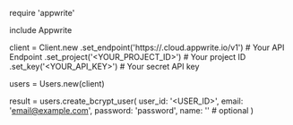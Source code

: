require 'appwrite'

include Appwrite

client = Client.new
    .set_endpoint('https://<REGION>.cloud.appwrite.io/v1') # Your API Endpoint
    .set_project('<YOUR_PROJECT_ID>') # Your project ID
    .set_key('<YOUR_API_KEY>') # Your secret API key

users = Users.new(client)

result = users.create_bcrypt_user(
    user_id: '<USER_ID>',
    email: 'email@example.com',
    password: 'password',
    name: '<NAME>' # optional
)
